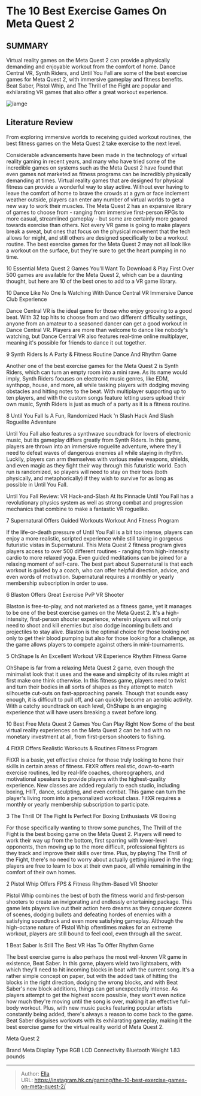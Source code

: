 # The 10 Best Exercise Games On Meta Quest 2


## SUMMARY 


 Virtual reality games on the Meta Quest 2 can provide a physically demanding and enjoyable workout from the comfort of home. 
 Dance Central VR, Synth Riders, and Until You Fall are some of the best exercise games for Meta Quest 2, with immersive gameplay and fitness benefits. 
 Beat Saber, Pistol Whip, and The Thrill of the Fight are popular and exhilarating VR games that also offer a great workout experience. 

![iamge](https://static1.srcdn.com/wordpress/wp-content/uploads/2023/05/metaquest-2-exercising.jpg)

## Literature Review

From exploring immersive worlds to receiving guided workout routines, the best fitness games on the Meta Quest 2 take exercise to the next level.




Considerable advancements have been made in the technology of virtual reality gaming in recent years, and many who have tried some of the incredible games on systems such as the Meta Quest 2 have found that even games not marketed as fitness programs can be incredibly physically demanding at times. Virtual reality games that are designed for physical fitness can provide a wonderful way to stay active. Without ever having to leave the comfort of home to brave the crowds at a gym or face inclement weather outside, players can enter any number of virtual worlds to get a new way to work their muscles. 
The Meta Quest 2 has an expansive library of games to choose from - ranging from immersive first-person RPGs to more casual, streamlined gameplay - but some are certainly more geared towards exercise than others. Not every VR game is going to make players break a sweat, but ones that focus on the physical movement that the tech allows for might, and still others are designed specifically to be a workout routine. The best exercise games for the Meta Quest 2 may not all look like a workout on the surface, but they&#39;re sure to get the heart pumping in no time.
            
 
 10 Essential Meta Quest 2 Games You&#39;ll Want To Download &amp; Play First 
Over 500 games are available for the Meta Quest 2, which can be a daunting thought, but here are 10 of the best ones to add to a VR game library.












 








 10  Dance Like No One Is Watching With Dance Central VR 
Immersive Dance Club Experience
        

Dance Central VR is the ideal game for those who enjoy grooving to a good beat. With 32 top hits to choose from and two different difficulty settings, anyone from an amateur to a seasoned dancer can get a good workout in Dance Central VR. Players are more than welcome to dance like nobody&#39;s watching, but Dance Central VR also features real-time online multiplayer, meaning it&#39;s possible for friends to dance it out together.





 9  Synth Riders Is A Party &amp; Fitness Routine 
Dance And Rhythm Game
        

Another one of the best exercise games for the Meta Quest 2 is Synth Riders, which can turn an empty room into a mini rave. As its name would imply, Synth Riders focuses on electronic music genres, like EDM, synthpop, house, and more, all while tasking players with dodging moving obstacles and hitting notes to the beat. With multiplayer supporting up to ten players, and with the custom songs feature letting users upload their own music, Synth Riders is just as much of a party as it is a fitness routine.





 8  Until You Fall Is A Fun, Randomized Hack &#39;n Slash 
Hack And Slash Roguelite Adventure


 







Until You Fall also features a synthwave soundtrack for lovers of electronic music, but its gameplay differs greatly from Synth Riders. In this game, players are thrown into an immersive roguelite adventure, where they&#39;ll need to defeat waves of dangerous enemies all while staying in rhythm. Luckily, players can arm themselves with various melee weapons, shields, and even magic as they fight their way through this futuristic world. Each run is randomized, so players will need to stay on their toes (both physically, and metaphorically) if they wish to survive for as long as possible in Until You Fall.
            
 
 Until You Fall Review: VR Hack-and-Slash At Its Pinnacle 
Until You Fall has a revolutionary physics system as well as strong combat and progression mechanics that combine to make a fantastic VR roguelike.








 7  Supernatural Offers Guided Workouts 
Workout And Fitness Program
        

If the life-or-death pressure of Until You Fall is a bit too intense, players can enjoy a more realistic, scripted experience while still taking in gorgeous futuristic vistas in Supernatural. This Meta Quest 2 fitness program gives players access to over 500 different routines - ranging from high-intensity cardio to more relaxed yoga. Even guided meditations can be joined for a relaxing moment of self-care. The best part about Supernatural is that each workout is guided by a coach, who can offer helpful direction, advice, and even words of motivation.
Supernatural requires a monthly or yearly membership subscription in order to use. 






 6  Blaston Offers Great Exercise 
PvP VR Shooter


 







Blaston is free-to-play, and not marketed as a fitness game, yet it manages to be one of the best exercise games on the Meta Quest 2. It&#39;s a high-intensity, first-person shooter experience, wherein players will not only need to shoot and kill enemies but also dodge incoming bullets and projectiles to stay alive. Blaston is the optimal choice for those looking not only to get their blood pumping but also for those looking for a challenge, as the game allows players to compete against others in mini-tournaments.





 5  OhShape Is An Excellent Workout VR Experience 
Rhythm Fitness Game
        

OhShape is far from a relaxing Meta Quest 2 game, even though the minimalist look that it uses and the ease and simplicity of its rules might at first make one think otherwise. In this fitness game, players need to twist and turn their bodies in all sorts of shapes as they attempt to match silhouette cut-outs on fast-approaching panels. Though that sounds easy enough, it is difficult to pull off, and can quickly become an aerobic activity. With a catchy soundtrack on each level, OhShape is an engaging experience that will have users breaking a sweat before long.
            
 
 10 Best Free Meta Quest 2 Games You Can Play Right Now 
Some of the best virtual reality experiences on the Meta Quest 2 can be had with no monetary investment at all, from first-person shooters to fishing.








 4  FitXR Offers Realistic Workouts &amp; Routines 
Fitness Program
        

FitXR is a basic, yet effective choice for those truly looking to hone their skills in certain areas of fitness. FitXR offers realistic, down-to-earth exercise routines, led by real-life coaches, choreographers, and motivational speakers to provide players with the highest-quality experience. New classes are added regularly to each studio, including boxing, HIIT, dance, sculpting, and even combat. This game can turn the player&#39;s living room into a personalized workout class.
FitXR requires a monthly or yearly membership subscription to participate.  






 3  The Thrill Of The Fight Is Perfect For Boxing Enthusiasts 
VR Boxing
        

For those specifically wanting to throw some punches, The Thrill of the Fight is the best boxing game on the Meta Quest 2. Players will need to work their way up from the bottom, first sparring with lower-level opponents, then moving up to the more difficult, professional fighters as they track and improve their skills over time. Plus, by playing The Thrill of the Fight, there&#39;s no need to worry about actually getting injured in the ring; players are free to learn to box at their own pace, all while remaining in the comfort of their own homes.





 2  Pistol Whip Offers FPS &amp; Fitness 
Rhythm-Based VR Shooter
        

Pistol Whip combines the best of both the fitness world and first-person shooters to create an invigorating and endlessly entertaining package. This game lets players live out their action hero dreams as they conquer dozens of scenes, dodging bullets and defeating hordes of enemies with a satisfying soundtrack and even more satisfying gameplay. Although the high-octane nature of Pistol Whip oftentimes makes for an extreme workout, players are still bound to feel cool, even through all the sweat.





 1  Beat Saber Is Still The Best VR Has To Offer 
Rhythm Game


 







The best exercise game is also perhaps the most well-known VR game in existence, Beat Saber. In this game, players wield two lightsabers, with which they&#39;ll need to hit incoming blocks in beat with the current song. It&#39;s a rather simple concept on paper, but with the added task of hitting the blocks in the right direction, dodging the wrong blocks, and with Beat Saber&#39;s new block additions, things can get unexpectedly intense.
As players attempt to get the highest score possible, they won&#39;t even notice how much they&#39;re moving until the song is over, making it an effective full-body workout. Plus, with new music packs featuring popular artists constantly being added, there&#39;s always a reason to come back to the game. Beat Saber disguises workouts with its exhilarating gameplay, making it the best exercise game for the virtual reality world of Meta Quest 2.
        


 Meta Quest 2 


  Brand    Meta     Display Type    RGB LCD     Connectivity    Bluetooth     Weight    1.83 pounds    



---

> Author: [Ella](https://instagram.hk.cn/)  
> URL: https://instagram.hk.cn/gaming/the-10-best-exercise-games-on-meta-quest-2/  

